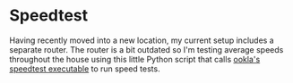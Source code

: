 # Speedtest

Having recently moved into a new location, my current setup includes a separate router. 
The router is a bit outdated so I'm testing average speeds throughout the house using this little Python script that calls [ookla's speedtest executable](https://www.speedtest.net/apps/desktop) to run speed tests. 




